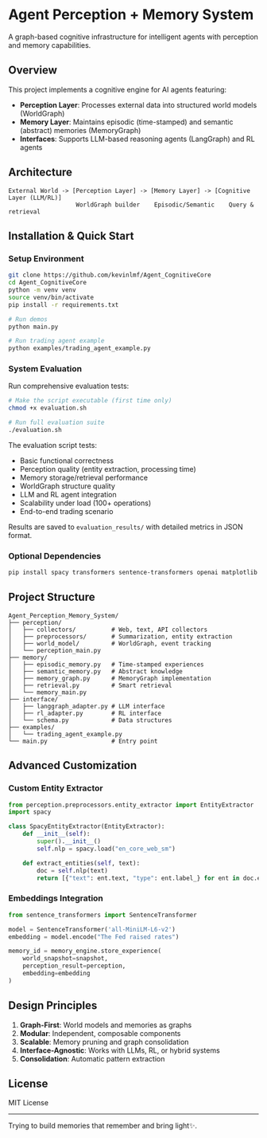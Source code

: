 # Agent Perception + Memory System

A graph-based cognitive infrastructure for intelligent agents with perception and memory capabilities.

## Overview

This project implements a cognitive engine for AI agents featuring:
- **Perception Layer**: Processes external data into structured world models (WorldGraph)
- **Memory Layer**: Maintains episodic (time-stamped) and semantic (abstract) memories (MemoryGraph)
- **Interfaces**: Supports LLM-based reasoning agents (LangGraph) and RL agents

## Architecture

```
External World -> [Perception Layer] -> [Memory Layer] -> [Cognitive Layer (LLM/RL)]
                   WorldGraph builder    Episodic/Semantic    Query & retrieval
```

## Installation & Quick Start

### Setup Environment
```bash
git clone https://github.com/kevinlmf/Agent_CognitiveCore
cd Agent_CognitiveCore
python -m venv venv
source venv/bin/activate
pip install -r requirements.txt
```

```bash
# Run demos
python main.py

# Run trading agent example
python examples/trading_agent_example.py
```

### System Evaluation

Run comprehensive evaluation tests:

```bash
# Make the script executable (first time only)
chmod +x evaluation.sh

# Run full evaluation suite
./evaluation.sh
```

The evaluation script tests:
- Basic functional correctness
- Perception quality (entity extraction, processing time)
- Memory storage/retrieval performance
- WorldGraph structure quality
- LLM and RL agent integration
- Scalability under load (100+ operations)
- End-to-end trading scenario

Results are saved to `evaluation_results/` with detailed metrics in JSON format.

### Optional Dependencies
```bash
pip install spacy transformers sentence-transformers openai matplotlib plotly
```


## Project Structure

```
Agent_Perception_Memory_System/
├── perception/
│   ├── collectors/          # Web, text, API collectors
│   ├── preprocessors/       # Summarization, entity extraction
│   ├── world_model/         # WorldGraph, event tracking
│   └── perception_main.py
├── memory/
│   ├── episodic_memory.py   # Time-stamped experiences
│   ├── semantic_memory.py   # Abstract knowledge
│   ├── memory_graph.py      # MemoryGraph implementation
│   ├── retrieval.py         # Smart retrieval
│   └── memory_main.py
├── interface/
│   ├── langgraph_adapter.py # LLM interface
│   ├── rl_adapter.py        # RL interface
│   └── schema.py            # Data structures
├── examples/
│   └── trading_agent_example.py
└── main.py                  # Entry point
```

## Advanced Customization

### Custom Entity Extractor
```python
from perception.preprocessors.entity_extractor import EntityExtractor
import spacy

class SpacyEntityExtractor(EntityExtractor):
    def __init__(self):
        super().__init__()
        self.nlp = spacy.load("en_core_web_sm")

    def extract_entities(self, text):
        doc = self.nlp(text)
        return [{"text": ent.text, "type": ent.label_} for ent in doc.ents]
```

### Embeddings Integration
```python
from sentence_transformers import SentenceTransformer

model = SentenceTransformer('all-MiniLM-L6-v2')
embedding = model.encode("The Fed raised rates")

memory_id = memory_engine.store_experience(
    world_snapshot=snapshot,
    perception_result=perception,
    embedding=embedding
)
```

## Design Principles

1. **Graph-First**: World models and memories as graphs
2. **Modular**: Independent, composable components
3. **Scalable**: Memory pruning and graph consolidation
4. **Interface-Agnostic**: Works with LLMs, RL, or hybrid systems
5. **Consolidation**: Automatic pattern extraction

## License

MIT License

---
Trying to build memories that remember and bring light✨.
